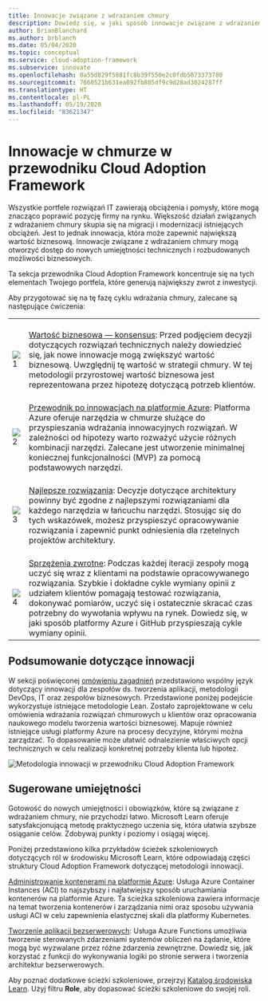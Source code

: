 ```yaml
---
title: Innowacje związane z wdrażaniem chmury
description: Dowiedz się, w jaki sposób innowacje związane z wdrażaniem chmury mogą zapewnić wartość biznesową, otwierając dostęp do nowych umiejętności technicznych i rozbudowanych możliwości biznesowych.
author: BrianBlanchard
ms.author: brblanch
ms.date: 05/04/2020
ms.topic: conceptual
ms.service: cloud-adoption-framework
ms.subservice: innovate
ms.openlocfilehash: 0a55d829f5881fc8b39f550e2c0fdb5073373780
ms.sourcegitcommit: 7660521b631ea092fb805df9c9d28ad3024287ff
ms.translationtype: HT
ms.contentlocale: pl-PL
ms.lasthandoff: 05/19/2020
ms.locfileid: "83621347"
---
```

# <a name="cloud-innovation-in-the-cloud-adoption-framework"></a>Innowacje w chmurze w przewodniku Cloud Adoption Framework

Wszystkie portfele rozwiązań IT zawierają obciążenia i pomysły, które mogą znacząco poprawić pozycję firmy na rynku. Większość działań związanych z wdrażaniem chmury skupia się na migracji i modernizacji istniejących obciążeń. Jest to jednak innowacja, która może zapewnić największą wartość biznesową. Innowacje związane z wdrażaniem chmury mogą otworzyć dostęp do nowych umiejętności technicznych i rozbudowanych możliwości biznesowych.

Ta sekcja przewodnika Cloud Adoption Framework koncentruje się na tych elementach Twojego portfela, które generują największy zwrot z inwestycji.

Aby przygotować się na tę fazę cyklu wdrażania chmury, zalecane są następujące ćwiczenia:

<!-- markdownlint-disable MD033 -->

| | |
|---|---|
| <br> ![1](../_images/icons/1.png)     | <br> [Wartość biznesowa — konsensus](./business-value.md): Przed podjęciem decyzji dotyczących rozwiązań technicznych należy dowiedzieć się, jak nowe innowacje mogą zwiększyć wartość biznesową. Uwzględnij tę wartość w strategii chmury. W tej metodologii przyrostowej wartość biznesowa jest reprezentowana przez hipotezę dotyczącą potrzeb klientów.                                |
| <br> ![2](../_images/icons/2.png)     | <br> [Przewodnik po innowacjach na platformie Azure](./innovation-guide/index.md): Platforma Azure oferuje narzędzia w chmurze służące do przyspieszania wdrażania innowacyjnych rozwiązań. W zależności od hipotezy warto rozważyć użycie różnych kombinacji narzędzi. Zalecane jest utworzenie minimalnej koniecznej funkcjonalności (MVP) za pomocą podstawowych narzędzi.                                |
| <br> ![3](../_images/icons/3.png)     | <br> [Najlepsze rozwiązania](./best-practices/index.md): Decyzje dotyczące architektury powinny być zgodne z najlepszymi rozwiązaniami dla każdego narzędzia w łańcuchu narzędzi. Stosując się do tych wskazówek, możesz przyspieszyć opracowywanie rozwiązania i zapewnić punkt odniesienia dla rzetelnych projektów architektury.                                |
| <br> ![4](../_images/icons/4.png)     | <br> [Sprzężenia zwrotne](./considerations/adoption.md): Podczas każdej iteracji zespoły mogą uczyć się wraz z klientami na podstawie opracowywanego rozwiązania. Szybkie i dokładne cykle wymiany opinii z udziałem klientów pomagają testować rozwiązania, dokonywać pomiarów, uczyć się i ostatecznie skracać czas potrzebny do wywołania wpływu na rynek. Dowiedz się, w jaki sposób platformy Azure i GitHub przyspieszają cykle wymiany opinii.                        |

## <a name="innovation-summary"></a>Podsumowanie dotyczące innowacji

W sekcji poświęconej [omówieniu zagadnień](./considerations/index.md) przedstawiono wspólny język dotyczący innowacji dla zespołów ds. tworzenia aplikacji, metodologii DevOps, IT oraz zespołów biznesowych. Przedstawione poniżej podejście wykorzystuje istniejące metodologie Lean. Zostało zaprojektowane w celu omówienia wdrażania rozwiązań chmurowych u klientów oraz opracowania naukowego modelu tworzenia wartości biznesowej. Mapuje również istniejące usługi platformy Azure na procesy decyzyjne, którymi można zarządzać. To dopasowanie może ułatwić odnalezienie właściwych opcji technicznych w celu realizacji konkretnej potrzeby klienta lub hipotez.

![Metodologia innowacji w przewodniku Cloud Adoption Framework](../_images/innovate/innovate-methodology.png)

## <a name="suggested-skills"></a>Sugerowane umiejętności

Gotowość do nowych umiejętności i obowiązków, które są związane z wdrażaniem chmury, nie przychodzi łatwo. Microsoft Learn oferuje satysfakcjonującą metodę praktycznego uczenia się, która ułatwia szybsze osiąganie celów. Zdobywaj punkty i poziomy i osiągaj więcej.

Poniżej przedstawiono kilka przykładów ścieżek szkoleniowych dotyczących ról w środowisku Microsoft Learn, które odpowiadają części struktury Cloud Adoption Framework dotyczącej metodologii innowacji.

[Administrowanie kontenerami na platformie Azure](https://docs.microsoft.com/learn/paths/administer-containers-in-azure): Usługa Azure Container Instances (ACI) to najszybszy i najłatwiejszy sposób uruchamiania kontenerów na platformie Azure. Ta ścieżka szkoleniowa zawiera informacje na temat tworzenia kontenerów i zarządzania nimi oraz sposobu używania usługi ACI w celu zapewnienia elastycznej skali dla platformy Kubernetes.

[Tworzenie aplikacji bezserwerowych](https://docs.microsoft.com/learn/paths/create-serverless-applications): Usługa Azure Functions umożliwia tworzenie sterowanych zdarzeniami systemów obliczeń na żądanie, które mogą być wyzwalane przez różne zdarzenia zewnętrzne. Dowiedz się, jak korzystać z funkcji do wykonywania logiki po stronie serwera i tworzenia architektur bezserwerowych.

Aby poznać dodatkowe ścieżki szkoleniowe, przejrzyj [Katalog środowiska Learn](https://docs.microsoft.com/learn/browse). Użyj filtru **Role**, aby dopasować ścieżki szkoleniowe do swojej roli.
